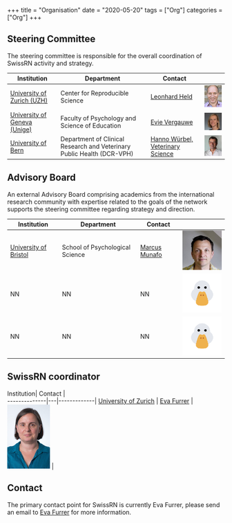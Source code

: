 +++
title = "Organisation"
date = "2020-05-20"
tags = ["Org"]
categories = ["Org"]
+++

## Steering Committee
The steering committee is responsible for the overall coordination of SwissRN activity and strategy.

Institution | Department |   Contact   |  |
--------------|---|-------------|---|
[University of Zurich (UZH)](https://www.uzh.ch/en.html)| Center for Reproducible Science | [Leonhard Held](https://www.ebpi.uzh.ch/en/aboutus/departments/biostatistics/teambiostats/held.html) |![Leonhard Held](./../img/pic_LeonhardHeld.jpg)  |
[University of Geneva (Unige)](https://unige.ch)| Faculty of Psychology and Science of Education | [Evie Vergauwe](https://neurocenter-unige.ch/research-groups/evie-vergauwe/) | ![Evie Vergauwe](./../img/pic_EvieVergauwe.jpg)  |
[University of Bern](https://www.unibe.ch/index_eng.html)| Department of Clinical Research and Veterinary Public Health (DCR-VPH)| [Hanno W&uuml;rbel, Veterinary Science](https://www.dcr-vph.unibe.ch/ueber_uns/personen/prof_dr_wuerbel_hanno/index_ger.html) |![Hanno W&uuml;rbel](./../img/pic_HannoWuerbel.jpg)  |

## Advisory Board
An external Advisory Board comprising academics from the international research community with expertise related to the goals of the network supports the steering committee regarding strategy and direction.

Institution| Department | Contact |  |
--------------|---|-------------|---|
[University of Bristol](https://www.bristol.ac.uk)| School of Psychological Science | [Marcus Munafo](http://www.bristol.ac.uk/expsych/people/marcus-r-munafo/) |![Marcus Munafo](./../img/pic_MarcusMunafo.jpg)  |
NN | NN | NN |![no picture](./../img/pic_NoPickDuck.png)  |
NN | NN | NN |![no picture](./../img/pic_NoPickDuck.png)  |

## SwissRN coordinator

Institution|   Contact   |  
--------------|---|-------------|
[University of Zurich](https://www.uzh.ch/en.html) | [Eva Furrer](https://www.ebpi.uzh.ch/en/aboutus/departments/biostatistics/teambiostats/furrer.html) |![Eva Furrer](./../img/pic_EvaFurrer.jpg)  |

## Contact
The primary contact point for SwissRN is currently Eva Furrer, please send an email to [Eva Furrer](mailto:eva.furrer@uzh.ch) for more information.
